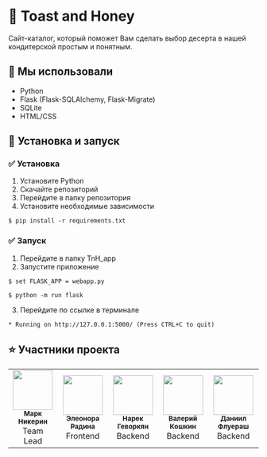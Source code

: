 # 🍰 Toast and Honey
Сайт-каталог, который поможет Вам сделать выбор десерта в нашей кондитерской простым и понятным.

## 🧰 Мы использовали
- Python
- Flask (Flask-SQLAlchemy, Flask-Migrate)
- SQLite
- HTML/CSS

## 🚀 Установка и запуск

### ✅ Установка
1)  Установите Python
2)  Скачайте репозиторий
3)  Перейдите в папку репозитория
4)  Установите необходимые зависимости 

```
$ pip install -r requirements.txt
```
 
### ✅ Запуск
 
1)  Перейдите в папку TnH_app
2)  Запустите приложение
```
$ set FLASK_APP = webapp.py
```
```
$ python -m run flask
```
3) Перейдите по ссылке в терминале
```
* Running on http://127.0.0.1:5000/ (Press CTRL+C to quit)
```
## &#11088; Участники проекта
<table>
<tr>
 <td align="center">
<a href="https://github.com/mark-nikerin">
<img src="https://avatars.githubusercontent.com/mark-nikerin" width="80" height="80" alt=""/><br />
<sub><b>Марк Никерин</b></sub>
</a><br />
<span>Team Lead</span>
</td>
<td align="center">
<a href="https://github.com/eleonora-radina">
<img src="https://avatars.githubusercontent.com/eleonora-radina" width="80" height="80" alt=""/><br />
<sub><b>Элеонора Радина</b></sub>
</a><br />
<span>Frontend</span>
</td>
<td align="center">
<a href="https://github.com/Gevorkyan-Narek">
<img src="https://avatars.githubusercontent.com/Gevorkyan-Narek" width="80" height="80" alt=""/><br />
<sub><b>Нарек Геворкян</b></sub>
</a><br />
<span>Backend</span>
<td align="center">
<a href="https://github.com/valkoshkin">
<img src="https://avatars.githubusercontent.com/valkoshkin" width="80" height="80" alt=""/><br />
<sub><b>Валерий Кошкин</b></sub>
</a><br />
<span>Backend</span>
<td align="center">
<a href="https://github.com/byFluerash">
<img src="https://avatars.githubusercontent.com/byFluerash" width="80" height="80" alt=""/><br />
<sub><b>Даниил Флуераш</b></sub>
</a><br />
<span>Backend</span>
</td>
</td>
</tr>
</table>

 
